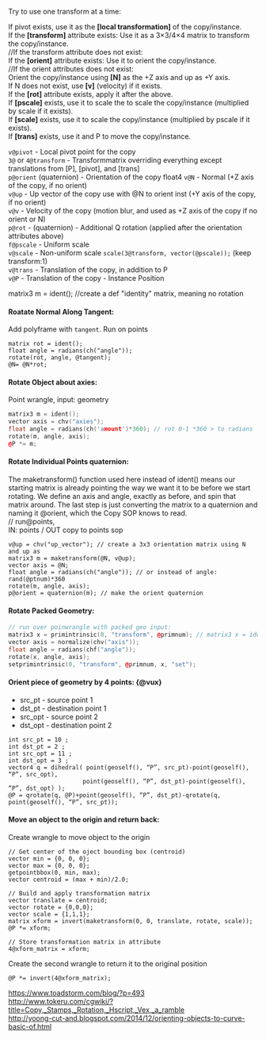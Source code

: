 Try to use one transform at a time:

If pivot exists, use it as the **[local transformation]** of the copy/instance.  
If the **[transform]** attribute exists: Use it as a 3×3/4×4 matrix to transform the copy/instance.  
//If the transform attribute does not exist:  
If the **[orient]** attribute exists: Use it to orient the copy/instance.  
//If the orient attributes does not exist:  
Orient the copy/instance using **[N]** as the +Z axis and up as +Y axis.  
If N does not exist, use **[v]** (velocity) if it exists.  
If the **[rot]** attribute exists, apply it after the above.  
If **[pscale]** exists, use it to scale the to scale the copy/instance (multiplied by scale if it exists).  
If **[scale]** exists, use it to scale the copy/instance (multiplied by pscale if it exists).  
If **[trans]** exists, use it and P to move the copy/instance.  

`v@pivot` - Local pivot point for the copy  
`3@` or `4@transform` - Transformmatrix overriding everything except translations from [P], [pivot], and [trans]  
`p@orient` (quaternion) - Orientation of the copy  float4 
`v@N` - Normal (+Z axis of the copy, if no orient)  
`v@up` - Up vector of the copy use with @N to orient inst (+Y axis of the copy, if no orient)  
`v@v` - Velocity of the copy (motion blur, and used as +Z axis of the copy if no orient or N)  
`p@rot` - (quaternion) - Additional Q rotation (applied after the orientation attributes above)  
`f@pscale` - Uniform scale   
`v@scale` - Non-uniform scale `scale(3@transform, vector(@pscale));` (keep transform:1)    
`v@trans` - Translation of the copy, in addition to P  
`v@P` - Translation of the copy - Instance Position   
 
 
 
matrix3 m = ident(); //create a def "identity" matrix, meaning no rotation  
 
 
#### Roatate Normal Along Tangent:
 Add polyframe with `tangent`. Run on points  
```
matrix rot = ident();
float angle = radians(ch("angle"));
rotate(rot, angle, @tangent);
@N= @N*rot;
```

#### Rotate Object about axies:
Point wrangle, input: geometry   
```cpp
matrix3 m = ident(); 
vector axis = chv("axies"); 
float angle = radians(ch('amount')*360); // rot 0-1 *360 > to radians 
rotate(m, angle, axis); 
@P *= m;  
```

#### Rotate Individual Points quaternion:
The maketransform() function used here instead of ident()  means our starting matrix is already pointing the way we want it to be before we start rotating. We define an axis and angle, exactly as before, and spin that matrix around. The last step is just converting the matrix to a quaternion and naming it @orient,  which the Copy SOP knows to read.  
// run@points,   
IN: points / OUT copy to points sop
```
v@up = chv("up_vector"); // create a 3x3 orientation matrix using N and up as  
matrix3 m = maketransform(@N, v@up);   
vector axis = @N;  
float angle = radians(ch("angle")); // or instead of angle: rand(@ptnum)*360  
rotate(m, angle, axis);  
p@orient = quaternion(m); // make the orient quaternion  
```

#### Rotate Packed Geometry:
```cpp
// run over poinwrangle with packed geo input:
matrix3 x = primintrinsic(0, "transform", @primnum); // matrix3 x = ident();
vector axis = normalize(chv("axis"));
float angle = radians(chf("angle"));
rotate(x, angle, axis);
setprimintrinsic(0, "transform", @primnum, x, "set");
```


#### Orient piece of geometry by 4 points: {@vux}
- src_pt - source point 1
- dst_pt - destination point 1
- src_opt - source point 2
- dst_opt - destination point 2
```
int src_pt = 10 ;
int dst_pt = 2 ;
int src_opt = 11 ;
int dst_opt = 3 ;
vector4 q = dihedral( point(geoself(), “P”, src_pt)-point(geoself(), “P”, src_opt), 
                     point(geoself(), “P”, dst_pt)-point(geoself(), “P”, dst_opt) );
@P = qrotate(q, @P)+point(geoself(), “P”, dst_pt)-qrotate(q, point(geoself(), “P”, src_pt));
```
#### Move an object to the origin and return back:
Create wrangle to move object to the origin
```
// Get center of the oject bounding box (centroid)
vector min = {0, 0, 0};
vector max = {0, 0, 0};
getpointbbox(0, min, max);
vector centroid = (max + min)/2.0;

// Build and apply transformation matrix
vector translate = centroid;
vector rotate = {0,0,0};
vector scale = {1,1,1};
matrix xform = invert(maketransform(0, 0, translate, rotate, scale));
@P *= xform;

// Store transformation matrix in attribute
4@xform_matrix = xform;
```
Create the second wrangle to return it to the original position
```
@P *= invert(4@xform_matrix);
```
https://www.toadstorm.com/blog/?p=493    
http://www.tokeru.com/cgwiki/?title=Copy,_Stamps,_Rotation,_Hscript,_Vex,_a_ramble  
http://yoong-cut-and.blogspot.com/2014/12/orienting-objects-to-curve-basic-of.html  
